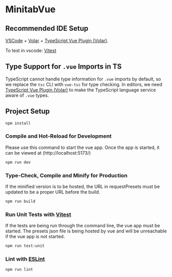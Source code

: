 # MinitabVue

## Recommended IDE Setup

[VSCode](https://code.visualstudio.com/) + [Volar](https://marketplace.visualstudio.com/items?itemName=Vue.volar) + [TypeScript Vue Plugin (Volar)](https://marketplace.visualstudio.com/items?itemName=Vue.vscode-typescript-vue-plugin).

To test in vscode: [Vitest](https://marketplace.visualstudio.com/items?itemName=ZixuanChen.vitest-explorer)

## Type Support for `.vue` Imports in TS

TypeScript cannot handle type information for `.vue` imports by default, so we replace the `tsc` CLI with `vue-tsc` for type checking. In editors, we need [TypeScript Vue Plugin (Volar)](https://marketplace.visualstudio.com/items?itemName=Vue.vscode-typescript-vue-plugin) to make the TypeScript language service aware of `.vue` types.

## Project Setup

```sh
npm install
```

### Compile and Hot-Reload for Development
Please use this command to start the vue app. Once the app is started, it can be viewed at (http://localhost:5173/)
```sh
npm run dev
```

### Type-Check, Compile and Minify for Production
If the minified version is to be hosted, the URL in requestPresets must be updated to be a proper URL before the build.

```sh
npm run build
```

### Run Unit Tests with [Vitest](https://vitest.dev/)
If the tests are being run through the command line, the vue app must be started. The presets json file is being hosted by vue and will be unreachable if the vue app is not started. 
```sh
npm run test:unit
```

### Lint with [ESLint](https://eslint.org/)

```sh
npm run lint
```
